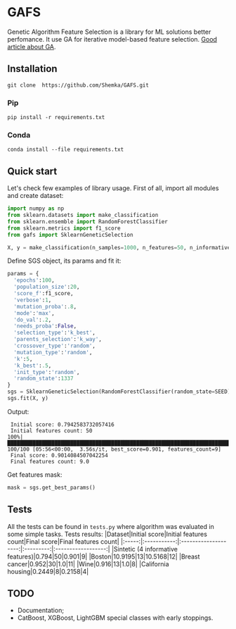 # GAFS
Genetic Algorithm Feature Selection is a library for ML solutions better perfomance. It use GA for iterative model-based feature selection.
[Good article about GA](https://towardsdatascience.com/introduction-to-genetic-algorithms-including-example-code-e396e98d8bf3).

## Installation
```git clone  https://github.com/Shemka/GAFS.git```
### Pip
```pip install -r requirements.txt```
### Conda
```conda install --file requirements.txt```

## Quick start
Let's check few examples of library usage. First of all, import all modules and create dataset:
```python
import numpy as np
from sklearn.datasets import make_classification
from sklearn.ensemble import RandomForestClassifier  
from sklearn.metrics import f1_score
from gafs import SklearnGeneticSelection

X, y = make_classification(n_samples=1000, n_features=50, n_informative=4, n_repeated=0, n_classes=2, shuffle=True, random_state=0)
```
Define SGS object, its params and fit it:
```python
params = {
  'epochs':100,
  'population_size':20,
  'score_f':f1_score,
  'verbose':1,
  'mutation_proba':.8,
  'mode':'max',
  'do_val':.2,
  'needs_proba':False,
  'selection_type':'k_best',
  'parents_selection':'k_way',
  'crossover_type':'random',
  'mutation_type':'random',
  'k':5,
  'k_best':.5,
  'init_type':'random',
  'random_state':1337
}
sgs = SklearnGeneticSelection(RandomForestClassifier(random_state=SEED), params)
sgs.fit(X, y)
```
Output:
```
 Initial score: 0.7942583732057416 
 Initial features count: 50 
100%|█████████████████████████████████████████████████████████████████████████████████████████████████████████████████████████████| 100/100 [05:56<00:00,  3.56s/it, best_score=0.901, features_count=9]
 Final score: 0.9014084507042254 
 Final features count: 9.0 
```
Get features mask:
```python
mask = sgs.get_best_params()
```
## Tests
  All the tests can be found in `tests.py` where algorithm was evaluated in some simple tasks. Tests results:
|Dataset|Initial score|Initial features count|Final score|Final features count|
|:-----:|:-----------:|:--------------------:|:---------:|:------------------:|
|Sintetic (4 informative features)|0.794|50|0.901|9|
|Boston|10.9195|13|10.5168|12|
|Breast cancer|0.952|30|1.0|11|
|Wine|0.916|13|1.0|8|
|California housing|0.2449|8|0.2158|4|
## TODO
- Documentation;
- CatBoost, XGBoost, LightGBM special classes with early stoppings.

